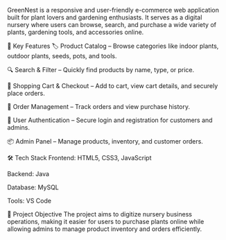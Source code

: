 GreenNest is a responsive and user-friendly e-commerce web application built for plant lovers and gardening enthusiasts. 
It serves as a digital nursery where users can browse, search, and purchase a wide variety of plants, gardening tools, and accessories online.

🌱 Key Features
🏷️ Product Catalog – Browse categories like indoor plants, outdoor plants, seeds, pots, and tools.

🔍 Search & Filter – Quickly find products by name, type, or price.

🛒 Shopping Cart & Checkout – Add to cart, view cart details, and securely place orders.

🧾 Order Management – Track orders and view purchase history.

👤 User Authentication – Secure login and registration for customers and admins.

📦 Admin Panel – Manage products, inventory, and customer orders.

🛠️ Tech Stack
Frontend: HTML5, CSS3, JavaScript

Backend: Java

Database: MySQL

Tools: VS Code

🎯 Project Objective
The project aims to digitize nursery business operations, making it easier for users to purchase plants online while allowing admins to manage product inventory and orders efficiently.
